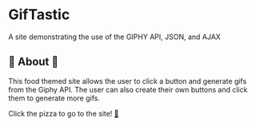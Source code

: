 # GifTastic
A site demonstrating the use of the GIPHY API, JSON, and AJAX

## :pizza: About :pizza:

This food themed site allows the user to click a button and generate gifs from the Giphy API. The user can also create their own buttons and click them to generate more gifs.

Click the pizza to go to the site! [:pizza:](https://melissajwomack.github.io/GifTastic/)
